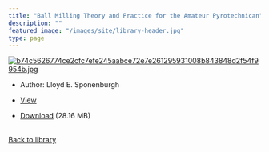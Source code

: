 ```yaml
---
title: "Ball Milling Theory and Practice for the Amateur Pyrotechnican"
description: ""
featured_image: "/images/site/library-header.jpg"
type: page
---
```


<a href="https://drive.google.com/file/d/1VXGBZllVKFqNMeDjGBxLrb4fAdi8ZFT7/view" target="_blank">![b74c5626774ce2cfc7efe245aabce72e7e261295931008b843848d2f54f9954b.jpg](/images/library/b74c5626774ce2cfc7efe245aabce72e7e261295931008b843848d2f54f9954b.jpg)</a>
* Author: Lloyd E. Sponenburgh
* <a href="https://drive.google.com/file/d/1VXGBZllVKFqNMeDjGBxLrb4fAdi8ZFT7/view" target="_blank">View</a>

* [Download](https://drive.google.com/uc?export=download&id=1VXGBZllVKFqNMeDjGBxLrb4fAdi8ZFT7) (28.16 MB)

<br />[Back to library](/library/)
